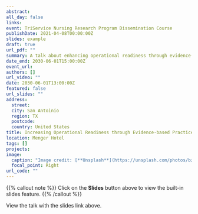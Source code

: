 ```yaml
---
abstract: 
all_day: false
links:
event: TriService Nursing Research Program Dissemination Course
publishDate: 2021-04-08T00:00:00Z
slides: example
draft: true
url_pdf: ""
summary: A talk about enhancing operational readiness through evidence-based practice
date_end: 2030-06-01T15:00:00Z
event_url: 
authors: []
url_video: ""
date: 2030-06-01T13:00:00Z
featured: false
url_slides: ""
address:
  street: 
  city: San Antoinio
  region: TX
  postcode: 
  country: United States
title: Increasing Operational Readiness through Evidence-based Practice
location: Menger Hotel
tags: []
projects:
image:
  caption: "Image credit: [**Unsplash**](https://unsplash.com/photos/bzdhc5b3Bxs)"
  focal_point: Right
url_code: ""
---
```


{{% callout note %}}
Click on the **Slides** button above to view the built-in slides feature.
{{% /callout %}}

View the talk with the slides link above.

